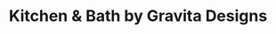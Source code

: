 ---
title: "Kitchen & Bath by Gravita Designs"
url: /new-york/kitchen-und-bath-by-gravita-designs/
shop: Küchen
---